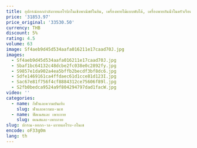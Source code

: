 ```yaml
---
title: อุปกรณ์ออกกําลังกายแอโรบิกในเชิงพาณิชย์ในยิม, เครื่องพายไม้แบบพับได้, เครื่องพายกันน้ําในครัวเรือน
price: '31853.97'
price_original: '33530.50'
currency: THB
discount: 5%
rating: 4.5
volume: 63
image: Sf4aeb9d45d534aafa016211e17caad70J.jpg
images:
  - Sf4aeb9d45d534aafa016211e17caad70J.jpg
  - Sbaf1bc64132c48dcbe2fc038e0c2892fy.jpg
  - S9857e1da902a4ea5bffb2becdf3bf8dc6.jpg
  - Sdfe1469161ca4ffdaec61d1cce81d123I.jpg
  - Sac67e81f756f4cf8884312ce75606f89l.jpg
  - S2fb0bedca9524a9f804294797dad1facW.jpg
video: ''
categories:
  - name: กีฬาและความบันเทิง
    slug: ฬาและความบ-นเท
  - name: ฟิตเนสและ เพาะกาย
    slug: ตเนสและ-เพาะกาย
slug: ปกรณ-ออกก-าล-งกายแอโรบ-กในเช
encode: oF33g0m
lang: th
---
```

  